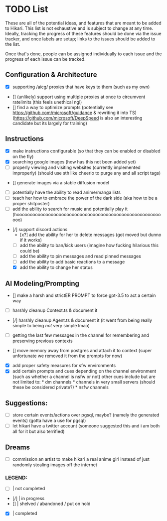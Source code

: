 # TODO List
These are all of the potential ideas, and features that are meant to be added to Hikari. This list is not exhaustive and is subject to change at any time.
Ideally, tracking the progress of these features should be done via the issue tracker, and once labels are setup; links to the issues should be added to the list.

Once that's done, people can be assigned individually to each issue and the progress of each issue can be tracked.

## Configuration & Architecture
- [x] supporting /aicg/ proxies that have keys to them (such as my own)
- [\] (unlikely) support using multiple proxies at once to circumvent ratelimits (this feels unethical ngl)
- [\] find a way to optimize prompts (potentially see https://github.com/microsoft/guidance & rewriting it into TS)
      (https://github.com/microsoft/DeepSpeed is also an interesting candidate but its largely for training) 

## Instructions
- [x] make instructions configurable (so that they can be enabled or disabled on the fly)
- [x] searching google images (how has this not been added yet)
- [ ] properly viewing and visiting websites (currently implemented improperly) (should use sth like cheerio to purge any and all script tags)
- [\] generate images via a stable diffusion model
- [ ] potentially have the ability to read anime/manga lists
- [ ] teach her how to embrace the power of the dark side (aka how to be a proper shitposter)
- [ ] add the ability to search for music and potentially play it (hoooooooooooooooooooooooooooooooooooooooooooooooooooooooooo)
- [/] support discord actions
    - [x?] add the ability for her to delete messages (got moved but dunno if it works)
    - [ ] add the ability to ban/kick users (imagine how fucking hilarious this could be)
    - [ ] add the ability to pin messages and read pinned messages
    - [ ] add the ability to add basic reactions to a message
    - [x] add the ability to change her status

## AI Modeling/Prompting
- [\] make a harsh and strictER PROMPT to force gpt-3.5 to act a certain way
- [ ] harshly cleanup Context.ts & document it
- [/] harshly cleanup Agent.ts & document it (it went from being really simple to being *not* very simple lmao)
- [ ] getting the last few messages in the channel for remembering and preserving previous contexts
- [\] move memory away from postgres and attach it to context (super unfortunate we removed it from the prompts for now)
- [x] add proper safety measures for sfw environments
- [x] add certain prompts and cues depending on the channel environment (such as whether a channel is nsfw or not)
      other cues include but are not limited to:
      * dm channels
      * channels in very small servers (should these be considered private?)
      * nsfw channels

## Suggestions:
- [ ] store certain events/actions over pgsql, maybe? (namely the generated events) (gotta have a use for pgsql)
- [ ] let hikari have a twitter account (someone suggested this and i am both all for it but also terrified)

## Dreams
- [ ] commission an artist to make hikari a real anime girl instead of just randomly stealing images off the internet

### LEGEND:
- [ ] | not completed
- [/] | in progress
- [\] | shelved / abandoned / put on hold
- [x] | completed